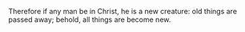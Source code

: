 Therefore if any man be in Christ, he is a new creature: old things are passed away; behold, all things are become new.
